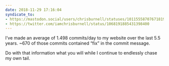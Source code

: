 ```yaml
---
date: 2018-11-29 17:16:04
syndicate_to:
- https://mastodon.social/users/chrisburnell/statuses/101155587076718195
- https://twitter.com/iamchrisburnell/status/1068191885431398400
---
```


I’ve made an average of 1.498 commits/day to my website over the last 5.5 years. ~670 of those commits contained <q>fix</q> in the commit message.

Do with that information what you will while I continue to endlessly chase my own tail.

